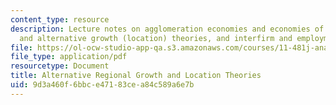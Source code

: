 ```yaml
---
content_type: resource
description: Lecture notes on agglomeration economies and economies of scope, neoclassical
  and alternative growth (location) theories, and interfirm and employment networks.
file: https://ol-ocw-studio-app-qa.s3.amazonaws.com/courses/11-481j-analyzing-and-accounting-for-regional-economic-growth-spring-2009/9d3a460f6bbce47183cea84c589a6e7b_MIT11_481Js09_lec05.pdf
file_type: application/pdf
resourcetype: Document
title: Alternative Regional Growth and Location Theories
uid: 9d3a460f-6bbc-e471-83ce-a84c589a6e7b
---
```

